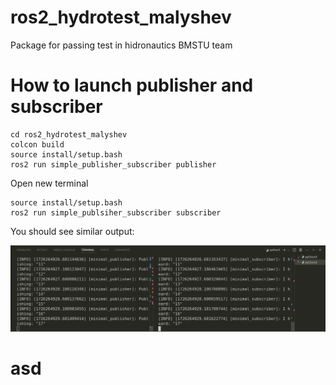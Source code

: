 # ros2_hydrotest_malyshev
Package for passing test in hidronautics BMSTU team

# How to launch publisher and subscriber

```
cd ros2_hydrotest_malyshev
colcon build
source install/setup.bash
ros2 run simple_publisher_subscriber publisher
```
Open new terminal
```
source install/setup.bash
ros2 run simple_publsiher_subscriber subscriber
```

You should see similar output:

![pics/image1.png](pics/image1.png)

# asd